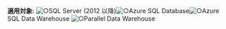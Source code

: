 <Token>**適用対象:** ![○](../includes/media/yes.png)SQL Server (2012 以降)![○](../includes/media/yes.png)Azure SQL Database![○](../includes/media/yes.png)Azure SQL Data Warehouse ![○](../includes/media/yes.png)Parallel Data Warehouse </Token>